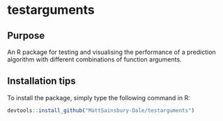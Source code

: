 testarguments
=========

Purpose
-------

An R package for testing and visualising the performance of a prediction algorithm with different combinations of function arguments. 
		
		
Installation tips
-------

To install the package, simply type the following command in R:

```r
devtools::install_github("MattSainsbury-Dale/testarguments")
```

